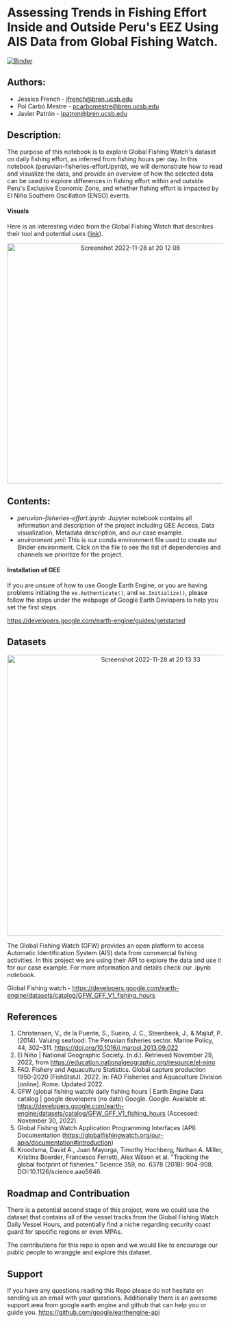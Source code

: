 # **Assessing Trends in Fishing Effort Inside and Outside Peru's EEZ Using AIS Data from Global Fishing Watch.** 

[![Binder](https://mybinder.org/badge_logo.svg)](https://mybinder.org/v2/gh/pcarbomestre/EDS220-Final_Project.git/HEAD?labpath=peruvian-fisheries-effort.ipynb)

## **Authors:**

- Jessica French - jfrench@bren.ucsb.edu
- Pol Carbó Mestre - pcarbomestre@bren.ucsb.edu
- Javier Patrón - jpatron@bren.ucsb.edu

## **Description:**

The purpose of this notebook is to explore Global Fishing Watch's dataset on daily fishing effort, as inferred from fishing hours per day. In this notebook (peruvian-fisheries-effort.ipynb), we will demonstrate how to read and visualize the data, and provide an overview of how the selected data can be used to explore differences in fishing effort within and outside Peru's Exclusive Economic Zone, and whether fishing effort is impacted by El Niño Southern Oscillation (ENSO) events.

#### **Visuals**
Here is an interesting video from the Global Fishing Watch that describes their tool and potential uses ([link](https://twitter.com/i/status/1466607715350769665)).

<p align="center">
<img width="560" alt="Screenshot 2022-11-28 at 20 12 08" src="https://user-images.githubusercontent.com/110002614/204437845-87b9ac57-6944-45d7-ae79-b035ee656554.png">
</p>

## Contents:
- _peruvian-fisheries-effort.ipynb_: Jupyter notebook contains all information and description of the project including GEE Access, Data visualization, Metadata description, and our case example.
- _environment.yml_: This is our conda environment file used to create our Binder environment. Click on the file to see the list of dependencies and channels we prioritize for the project.

#### **Installation of GEE**
If you are unsure of how to use Google Earth Engine, or you are having problems initiating the `ee.Authenticate()`, and `ee.Initialize()`, please follow the steps under the webpage of Google Earth Devlopers to help you set the first steps.

https://developers.google.com/earth-engine/guides/getstarted

## **Datasets**
<p align="center">
 <img width="655" alt="Screenshot 2022-11-28 at 20 13 33" src="https://user-images.githubusercontent.com/110002614/204438134-ea688841-9f4b-473d-b72e-386b5c343024.png">
</p>
 
The Global Fishing Watch (GFW) provides an open platform to access Automatic Identification System (AIS) data from commercial fishing activities. In this project we are using their API to explore the data and use it for our case example. For more information and details check our .ipynb notebook.
 
Global Fishing watch - https://developers.google.com/earth-engine/datasets/catalog/GFW_GFF_V1_fishing_hours


## **References**
1. Christensen, V., de la Puente, S., Sueiro, J. C., Steenbeek, J., & Majluf, P. (2014). Valuing seafood: The Peruvian fisheries sector. Marine Policy, 44, 302–311. https://doi.org/10.1016/j.marpol.2013.09.022
2. El Niño | National Geographic Society. (n.d.). Retrieved November 29, 2022, from https://education.nationalgeographic.org/resource/el-nino
3. FAO. Fishery and Aquaculture Statistics. Global capture production 1950-2020 (FishStatJ). 2022. In: FAO Fisheries and Aquaculture Division [online]. Rome. Updated 2022.
4. GFW (global fishing watch) daily fishing hours | Earth Engine Data catalog | google developers (no date) Google. Google. Available at: https://developers.google.com/earth-engine/datasets/catalog/GFW_GFF_V1_fishing_hours (Accessed: November 30, 2022).
5. Global Fishing Watch Application Programming Interfaces (API) Documentation (https://globalfishingwatch.org/our-apis/documentation#introduction)
6. Kroodsma, David A., Juan Mayorga, Timothy Hochberg, Nathan A. Miller, Kristina Boerder, Francesco Ferretti, Alex Wilson et al. "Tracking the global footprint of fisheries." Science 359, no. 6378 (2018): 904-908. DOI:10.1126/science.aao5646.

## **Roadmap and Contribuation**
There is a potential second stage of this project, were we could use the dataset that contains all of the vessel tracks from the Global Fishing Watch Daily Vessel Hours, and potentially find a niche regarding security coast guard for specific regions or even MPAs. 

The contributions for this repo is open and we would like to encourage our public people to wranggle and explore this dataset.

## **Support**
If you have any questions reading this Repo please do not hesitate on sending us an email with your questions. Additionally there is an awesome support area from google earth engine and github that can help you or guide you.
https://github.com/google/earthengine-api
